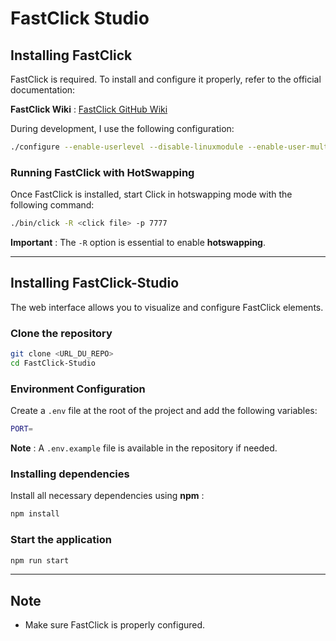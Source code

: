 # FastClick Studio

## Installing **FastClick**

FastClick is required. To install and configure it properly, refer to the official documentation:

**FastClick Wiki** : [FastClick GitHub Wiki](https://github.com/tbarbette/fastclick)

During development, I use the following configuration:

```sh
./configure --enable-userlevel --disable-linuxmodule --enable-user-multithread --enable-stats=2
```

### Running FastClick with HotSwapping

Once FastClick is installed, start Click in hotswapping mode with the following command:

```sh
./bin/click -R <click file> -p 7777
```

**Important** : The `-R` option is essential to enable **hotswapping**.

---

## Installing FastClick-Studio

The web interface allows you to visualize and configure FastClick elements.

### Clone the repository

```sh
git clone <URL_DU_REPO>
cd FastClick-Studio
```

### Environment Configuration

Create a `.env` file at the root of the project and add the following variables:

```sh
PORT=
```

**Note** : A `.env.example` file is available in the repository if needed.

### Installing dependencies

Install all necessary dependencies using **npm** :

```sh
npm install
```

### Start the application

```sh
npm run start
```

---

##  Note

- Make sure FastClick is properly configured.

